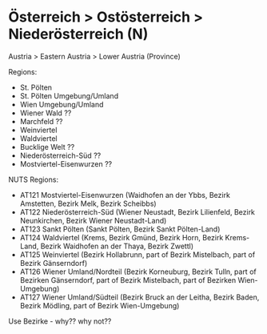 # Österreich > Ostösterreich > Niederösterreich (N)

Austria > Eastern Austria > Lower Austria (Province)

Regions:

- St. Pölten
- St. Pölten Umgebung/Umland
- Wien Umgebung/Umland
- Wiener Wald ??
- Marchfeld ??
- Weinviertel
- Waldviertel
- Bucklige Welt ??
- Niederösterreich-Süd ??
- Mostviertel-Eisenwurzen ??


NUTS Regions:

- AT121 Mostviertel-Eisenwurzen (Waidhofen an der Ybbs, Bezirk Amstetten, Bezirk Melk, Bezirk Scheibbs)
- AT122 Niederösterreich-Süd (Wiener Neustadt, Bezirk Lilienfeld, Bezirk Neunkirchen, Bezirk Wiener Neustadt-Land)
- AT123 Sankt Pölten (Sankt Pölten, Bezirk Sankt Pölten-Land)
- AT124 Waldviertel (Krems, Bezirk Gmünd, Bezirk Horn, Bezirk Krems-Land, Bezirk Waidhofen an der Thaya, Bezirk Zwettl)
- AT125 Weinviertel (Bezirk Hollabrunn, part of Bezirk Mistelbach, part of Bezirk Gänserndorf)
- AT126 Wiener Umland/Nordteil (Bezirk Korneuburg, Bezirk Tulln, part of Bezirken Gänserndorf, part of Bezirk Mistelbach, part of Bezirken Wien-Umgebung)
- AT127 Wiener Umland/Südteil (Bezirk Bruck an der Leitha, Bezirk Baden, Bezirk Mödling, part of Bezirk Wien-Umgebung) 


Use Bezirke - why?? why not??

